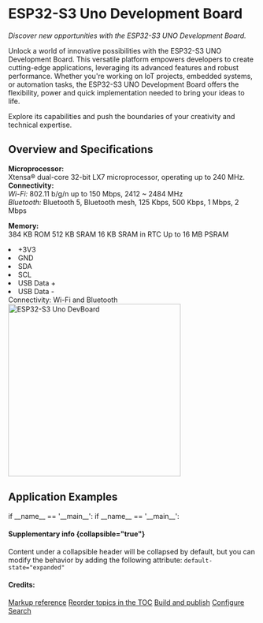 # ESP32-S3 Uno Development Board

<!--Writerside adds this topic when you create a new documentation project.
You can use it as a sandbox to play with Writerside features, and remove it from the TOC when you don't need it anymore.-->

_Discover new opportunities with the ESP32-S3 UNO Development Board._

Unlock a world of innovative possibilities with the ESP32-S3 UNO Development Board. This versatile platform empowers developers to create cutting-edge applications, leveraging its advanced features and robust performance. Whether you're working on IoT projects, embedded systems, or automation tasks, the ESP32-S3 UNO Development Board offers the flexibility, power and quick implementation needed to bring your ideas to life.

Explore its capabilities and push the boundaries of your creativity and technical expertise.

## Overview and Specifications

<tabs>
    <tab title="ESP32-S3 Specs">
        <p>
        <b>Microprocessor:</b><br/>
            Xtensa® dual-core 32-bit LX7 microprocessor, operating up to 240 MHz.<br/>
        <b>Connectivity:</b><br/>
            <i>Wi-Fi: </i> 802.11 b/g/n up to 150 Mbps, 2412 ~ 2484 MHz <br/>
            <i>Bluetooth: </i> Bluetooth 5, Bluetooth mesh, 125 Kbps, 500 Kbps, 1 Mbps, 2 Mbps
        </p>
        <p>
        <b>Memory:</b><br/>
            384 KB ROM
            512 KB SRAM
            16 KB SRAM in RTC
            Up to 16 MB PSRAM
        </p>
    </tab>
    <tab title="Pins and GPIOs">
        <list>
        <li>+3V3</li>
        <li>GND</li>
        <li>SDA</li>
        <li>SCL</li>
        <li>USB Data +</li>
        <li>USB Data -</li>
        </list>
    </tab>
    <tab title="Features">
        Connectivity:
            Wi-Fi and Bluetooth
    </tab>
    <tab title="PCB">
        <img src="ESP32-Uno-assembled.jpg" alt="ESP32-S3 Uno DevBoard" width="350" />
    </tab>
</tabs>

## Application Examples

<tabs>
    <tab title="LED blinky">
        <code-block lang="python">
            if __name__ == '__main__':
        </code-block>
    </tab>
    <tab title="I2C">
        <code-block lang="python">
            if __name__ == '__main__':
        </code-block>
    </tab>
</tabs>

#### Supplementary info {collapsible="true"}
Content under a collapsible header will be collapsed by default,
but you can modify the behavior by adding the following attribute:
`default-state="expanded"`

#### Credits:

<seealso>
    <category ref="wrs">
        <a href="https://www.jetbrains.com/help/writerside/markup-reference.html">Markup reference</a>
        <a href="https://www.jetbrains.com/help/writerside/manage-table-of-contents.html">Reorder topics in the TOC</a>
        <a href="https://www.jetbrains.com/help/writerside/local-build.html">Build and publish</a>
        <a href="https://www.jetbrains.com/help/writerside/configure-search.html">Configure Search</a>
    </category>
</seealso>